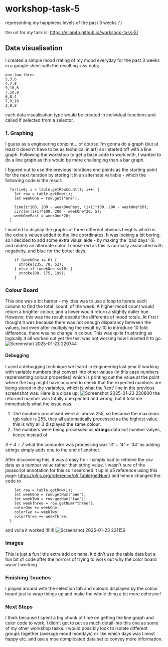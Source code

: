 # workshop-task-5
representing my happiness levels of the past 3 weeks :')

the url for my task is: https://ellap4n.github.io/workshop-task-5/

## Data visualisation
I created a simple mood rrating of my mood everyday for the past 3 weeks in a google sheet with the resulting .csv data;
```
one,two,three
5,3,6
4,7,8
9,10,6
7,10,9
6,8,4
7,9,10
2,9,8
```
each data visualisation type would be created in individual functions and called if selected from a selector. 

### 1. Graphing
I guess as a engineering conjoint... of course I'm gonna do a graph (but at least it doesn't have to be as technical in art) so I started off with a line graph. 
Following the workshop to get a base code to work with, I wanted to do a line graph as this would be more challenging than a bar graph. 

I figured out to use the previous iterations end points as the starting point for the next iteration by storing it in an alternate variable - which the following code is the result:

```
  for(i=0; i < table.getRowCount(); i++) {
    let row = table.getRow(i);
    let weekOne = row.get("one");

    line(i*100, 200 - weekOnePast, (i+1)*100, 200 - weekOne*20);
    circle((i+1)*100, 200 - weekOne*20, 5);
    weekOnePast = weekOne*20;
  }
```
I wanted to display the graphs at three different obvious heights which is the extra y values added to the line coordinates. 
It was looking a bit boring, so I decided to add some extra visual aide - by making the 'bad days' (6 and under) an alternate color. I chose red as this is normally associated with negativity, and blue for the better days. 
```
    if (weekOne <= 6) {
      stroke(235, 70, 52);
    } else if (weekOne <=10) {
      stroke(80, 175, 199);
    }
```
### Colour Board
This one was a bit harder - my idea was to use a loop to iterate each column to find the total 'count' of the week. A higher mood count would return a brighter colour, and a lower would return a slightly duller hue. 
However, this was the result despite the differents of mood totals. 
At first I thought it was because there was not enough disparancy between the values, but even after multiplying the result by 10 to introduce 10 fold difference, there was no change in colour. This was quite frustrating as logically it all worked out yet the test was not working how I wanted it to go.
![Screenshot 2025-01-23 220744](https://github.com/user-attachments/assets/16a8fd69-bee9-4efb-96e7-381d6f923075)

#### Debugging
I used a debugging technique we learnt in Engineering last year if working with variable numbers that convert into other values (in this case numbers reprersenting colour properties) which is printing out the value at the point where the bug might have occured to check that the expected numbers are being stored in the variables, which is what the 'text' line in the previous screenshot was. Here is a close up:
![Screenshot 2025-01-23 220800](https://github.com/user-attachments/assets/4eb91411-43c2-483d-bea9-8f3b3fa31de6)
the returned number was totally unexpected and wrong, but it told me immediately what the issue was. 
1. The numbers processed were all above 255, so because the maximum rgb value is 255, they all automatically processed as the highest value. this is why all 3 displayed the same colour.
2. The numbers were being processed as **strings** data not number valyes, hence instead of

_3 + 4 = 7_
what the computer was processing was _'3' + '4' = '34'_ as adding strings simply adds one to the end of another.

After discovering this, it was a easy fix - I simply had to retrieve the csv data as a number value rather than string value. I wasn't sure of the javascript annotation for this so I searched it up in p5 reference using this page: https://p5js.org/reference/p5.Table/getNum/
and hence changed the code to 

```
    let row = table.getRow(i);
    let weekOne = row.getNum("one");
    let weekTwo = row.getNum("two");
    let weekThree = row.getNum("three");
    colorOne += weekOne;
    colorTwo += weekTwo;
    colorThree += weekThree;
  }
```
and voila it worked !!!!!!!
![Screenshot 2025-01-23 221156](https://github.com/user-attachments/assets/5454a1b0-fc07-46a3-8262-4835a5524f09)

### Images
This is just a fun little extra add on haha, it didn't use the table data but a fun bit of code after the horrors of trying to work out why the color board wasn't working

### Finishing Touches
I played around with the selection tab and colours displayed by the colour board just to wrap things up and make the whole thing a bit more cohesive!

### Next Steps 
I think because I spent a big chunk of time on getting the line graph and color code to work, I didn't get to put as much detail into this one as some of my other workshop tasks. 
I would possibly look to isolate different groups together (average mood mondays) or like which days was I most happy etc. and use a moe complicated data set to convey more information. 
